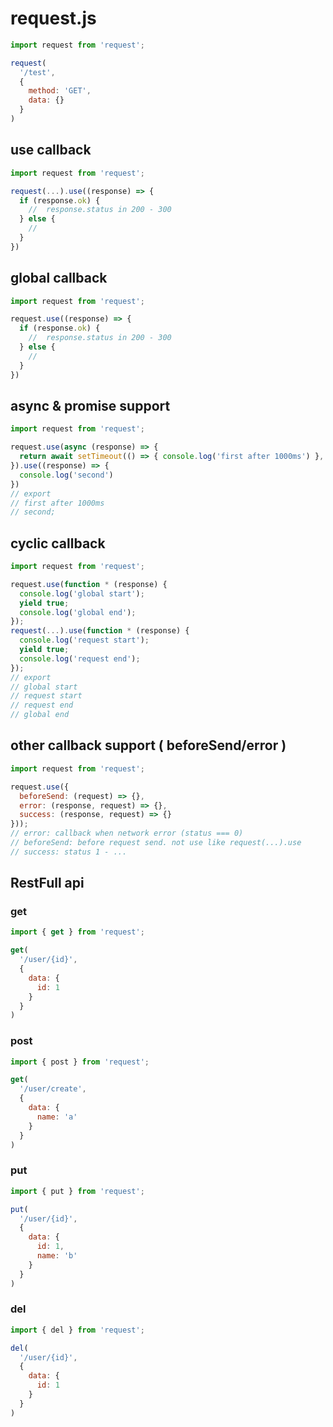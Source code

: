 # request.js

```js
import request from 'request';

request(
  '/test',
  {
    method: 'GET',
    data: {}
  }
)
```

## use callback
```js
import request from 'request';

request(...).use((response) => {
  if (response.ok) {
    //  response.status in 200 - 300
  } else {
    //
  }
})
```

## global callback
```js
import request from 'request';

request.use((response) => {
  if (response.ok) {
    //  response.status in 200 - 300
  } else {
    //
  }
})
```

## async & promise support
```js
import request from 'request';

request.use(async (response) => {
  return await setTimeout(() => { console.log('first after 1000ms') }, 1000);
}).use((response) => {
  console.log('second')
})
// export
// first after 1000ms
// second;
```

## cyclic callback
```js
import request from 'request';

request.use(function * (response) {
  console.log('global start');
  yield true;
  console.log('global end');
});
request(...).use(function * (response) {
  console.log('request start');
  yield true;
  console.log('request end');
});
// export
// global start
// request start
// request end
// global end
```

## other callback support ( beforeSend/error )
```js
import request from 'request';

request.use({
  beforeSend: (request) => {},
  error: (response, request) => {},
  success: (response, request) => {}
}));
// error: callback when network error (status === 0)
// beforeSend: before request send. not use like request(...).use
// success: status 1 - ...
```

## RestFull api
### get
```js
import { get } from 'request';

get(
  '/user/{id}',
  {
    data: {
      id: 1
    }
  }
)
```

### post
```js
import { post } from 'request';

get(
  '/user/create',
  {
    data: {
      name: 'a'
    }
  }
)
```

### put
```js
import { put } from 'request';

put(
  '/user/{id}',
  {
    data: {
      id: 1,
      name: 'b'
    }
  }
)
```

### del
```js
import { del } from 'request';

del(
  '/user/{id}',
  {
    data: {
      id: 1
    }
  }
)
```